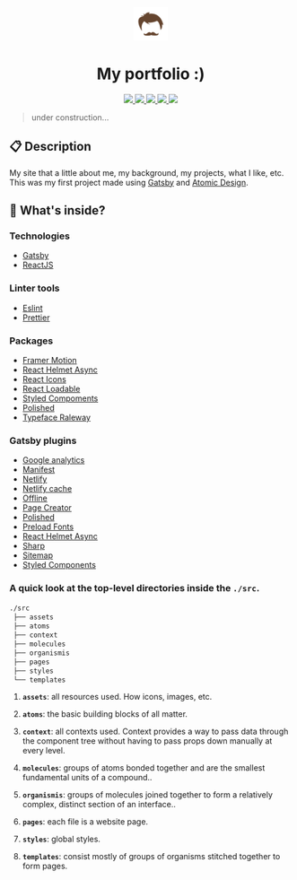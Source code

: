 <p align="center">
  <img alt="Icon" src="./src/assets/icon.png" width="60"/>
</p>
<h1 align="center">
  My portfolio :)
</h1>

<p align="center">
  <a href="https://github.com/henry-ns/portfolio/graphs/commit-activity" alt="Maintenance">
    <img src="https://img.shields.io/badge/Maintained%3F-yes-green.svg" />
  </a>
  <a href="https://henriquemiranda.netlify.com" alt="Website henriquemiranda.netlify.com">
    <img src="https://img.shields.io/website-up-down-green-red/https/henriquemiranda.netlify.com" />
  </a>
  <a href="./LICENSE" alt="License: MIT">
    <img src="https://img.shields.io/badge/License-MIT-blue.svg" />
  </a>
  <a href="https://www.codefactor.io/repository/github/henry-ns/portfolio" alt="CodeFactor">
    <img src="https://www.codefactor.io/repository/github/henry-ns/portfolio/badge" />
  </a>
  <a href="https://app.netlify.com/sites/henriquemiranda/deploys" alt="Netlify Status">
    <img src="https://api.netlify.com/api/v1/badges/73b460d0-9e11-4829-bb83-9752d12634b5/deploy-status" />
  </a>
</p>

> under construction...

## :clipboard: Description
My site that a little about me, my background, my projects, what I like, etc. This was my first project made using [Gatsby](https://www.gatsbyjs.org/) and [Atomic Design](https://bradfrost.com/blog/post/atomic-web-design/).

## 🧐 What's inside?

### Technologies
- [Gatsby](https://www.gatsbyjs.org/)
- [ReactJS](https://reactjs.org/)

### Linter tools
- [Eslint](https://eslint.org/)
- [Prettier](https://prettier.io/)

### Packages
- [Framer Motion](https://www.framer.com/api/motion)
- [React Helmet Async](https://github.com/staylor/react-helmet-async)
- [React Icons](https://react-icons.netlify.com/#/)
- [React Loadable](https://github.com/jamiebuilds/react-loadable)
- [Styled Compoments](https://www.styled-components.com/)
- [Polished](https://polished.js.org/)
- [Typeface Raleway](https://www.npmjs.com/package/typeface-raleway)

### Gatsby plugins
- [Google analytics](https://www.gatsbyjs.org/packages/gatsby-plugin-google-analytics/)
- [Manifest](https://www.gatsbyjs.org/packages/gatsby-plugin-manifest/)
- [Netlify](https://www.gatsbyjs.org/packages/gatsby-plugin-netlify/)
- [Netlify cache](https://www.gatsbyjs.org/packages/gatsby-plugin-netlify-cache/)
- [Offline](https://www.gatsbyjs.org/packages/gatsby-plugin-offline/)
- [Page Creator](https://www.gatsbyjs.org/packages/gatsby-plugin-page-creator/)
- [Polished](https://www.gatsbyjs.org/packages/gatsby-plugin-polished/)
- [Preload Fonts](https://www.gatsbyjs.org/packages/gatsby-plugin-preload-fonts/)
- [React Helmet Async](https://www.gatsbyjs.org/packages/gatsby-plugin-sharp/)
- [Sharp](https://www.gatsbyjs.org/packages/gatsby-plugin-sharp/)
- [Sitemap](https://www.gatsbyjs.org/packages/gatsby-plugin-sitemap/)
- [Styled Components](https://www.gatsbyjs.org/packages/gatsby-plugin-styled-components/)

### A quick look at the top-level directories inside the `./src`.

    ./src
     ├── assets
     ├── atoms
     ├── context
     ├── molecules
     ├── organismis
     ├── pages
     ├── styles
     └── templates

1.  **`assets`**: all resources used. How icons, images, etc.

2.  **`atoms`**: the basic building blocks of all matter.

3.  **`context`**: all contexts used. Context provides a way to pass data through the component tree without having to pass props down manually at every level.

4.  **`molecules`**: groups of atoms bonded together and are the smallest fundamental units of a compound..

5.  **`organismis`**: groups of molecules joined together to form a relatively complex, distinct section of an interface..

6.  **`pages`**: each file is a website page.

7.  **`styles`**: global styles.

8.  **`templates`**: consist mostly of groups of organisms stitched together to form pages.
